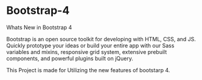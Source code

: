 # Bootstrap-4
Whats New in Bootstrap 4

Bootstrap is an open source toolkit for developing with HTML, CSS, and JS. Quickly prototype your ideas or build your entire app with our Sass variables and mixins, responsive grid system, extensive prebuilt components, and powerful plugins built on jQuery. 

This Project is made for Utilizing the new features of bootstarp 4.